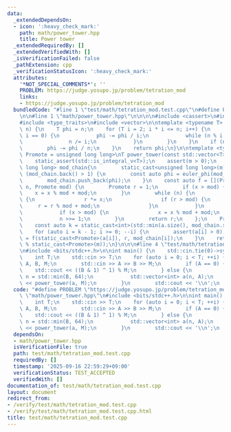 ```yaml
---
data:
  _extendedDependsOn:
  - icon: ':heavy_check_mark:'
    path: math/power_tower.hpp
    title: Power tower
  _extendedRequiredBy: []
  _extendedVerifiedWith: []
  _isVerificationFailed: false
  _pathExtension: cpp
  _verificationStatusIcon: ':heavy_check_mark:'
  attributes:
    '*NOT_SPECIAL_COMMENTS*': ''
    PROBLEM: https://judge.yosupo.jp/problem/tetration_mod
    links:
    - https://judge.yosupo.jp/problem/tetration_mod
  bundledCode: "#line 1 \"test/math/tetration_mod.test.cpp\"\n#define PROBLEM \"https://judge.yosupo.jp/problem/tetration_mod\"\
    \n\n#line 1 \"math/power_tower.hpp\"\n\n\n\n#include <cassert>\n#include <limits>\n\
    #include <type_traits>\n#include <vector>\n\ntemplate <typename T> T euler_phi(T\
    \ n) {\n    T phi = n;\n    for (T i = 2; i * i <= n; i++) {\n        if (n %\
    \ i == 0) {\n            phi -= phi / i;\n            while (n % i == 0) {\n \
    \               n /= i;\n            }\n        }\n    }\n    if (n != 1) {\n\
    \        phi -= phi / n;\n    }\n    return phi;\n}\n\ntemplate <typename T, typename\
    \ Promote = unsigned long long>\nT power_tower(const std::vector<T> &a, T m) {\n\
    \    static_assert(std::is_integral_v<T>);\n    assert(m > 0);\n    std::vector<unsigned\
    \ long long> mod_chain{\n        static_cast<unsigned long long>(m)};\n    while\
    \ (mod_chain.back() > 1) {\n        const auto phi = euler_phi(mod_chain.back());\n\
    \        mod_chain.push_back(phi);\n    }\n    const auto f = [](Promote x, Promote\
    \ n, Promote mod) {\n        Promote r = 1;\n        if (x > mod) {\n        \
    \    x = x % mod + mod;\n        }\n        while (n) {\n            if (n & 1)\
    \ {\n                r *= x;\n                if (r > mod) {\n               \
    \     r = r % mod + mod;\n                }\n            }\n            x *= x;\n\
    \            if (x > mod) {\n                x = x % mod + mod;\n            }\n\
    \            n >>= 1;\n        }\n        return r;\n    };\n    Promote r = 1;\n\
    \    const auto k = static_cast<int>(std::min(a.size(), mod_chain.size()));\n\
    \    for (auto i = k - 1; i >= 0; --i) {\n        assert(a[i] > 0);\n        r\
    \ = f(static_cast<Promote>(a[i]), r, mod_chain[i]);\n    }\n    return static_cast<T>(r\
    \ % static_cast<Promote>(m));\n}\n\n\n#line 4 \"test/math/tetration_mod.test.cpp\"\
    \n#include <bits/stdc++.h>\n\nint main() {\n    std::cin.tie(0)->sync_with_stdio(0);\n\
    \    int T;\n    std::cin >> T;\n    for (auto i = 0; i < T; ++i) {\n        int\
    \ A, B, M;\n        std::cin >> A >> B >> M;\n        if (A == 0) {\n        \
    \    std::cout << ((B & 1) ^ 1) % M;\n        } else {\n            const auto\
    \ n = std::min(B, 64);\n            std::vector<int> a(n, A);\n            std::cout\
    \ << power_tower(a, M);\n        }\n        std::cout << '\\n';\n    }\n}\n"
  code: "#define PROBLEM \"https://judge.yosupo.jp/problem/tetration_mod\"\n\n#include\
    \ \"math/power_tower.hpp\"\n#include <bits/stdc++.h>\n\nint main() {\n    std::cin.tie(0)->sync_with_stdio(0);\n\
    \    int T;\n    std::cin >> T;\n    for (auto i = 0; i < T; ++i) {\n        int\
    \ A, B, M;\n        std::cin >> A >> B >> M;\n        if (A == 0) {\n        \
    \    std::cout << ((B & 1) ^ 1) % M;\n        } else {\n            const auto\
    \ n = std::min(B, 64);\n            std::vector<int> a(n, A);\n            std::cout\
    \ << power_tower(a, M);\n        }\n        std::cout << '\\n';\n    }\n}\n"
  dependsOn:
  - math/power_tower.hpp
  isVerificationFile: true
  path: test/math/tetration_mod.test.cpp
  requiredBy: []
  timestamp: '2025-09-16 22:59:29+09:00'
  verificationStatus: TEST_ACCEPTED
  verifiedWith: []
documentation_of: test/math/tetration_mod.test.cpp
layout: document
redirect_from:
- /verify/test/math/tetration_mod.test.cpp
- /verify/test/math/tetration_mod.test.cpp.html
title: test/math/tetration_mod.test.cpp
---
```

